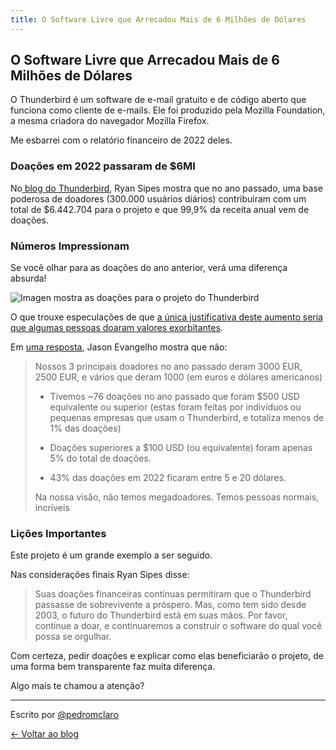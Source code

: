 ```yaml
---
title: O Software Livre que Arrecadou Mais de 6 Milhões de Dólares
---
```

## O Software Livre que Arrecadou Mais de 6 Milhões de Dólares

O Thunderbird é um software de e-mail gratuito e de código aberto que funciona como cliente de e-mails. Ele foi produzido pela Mozilla Foundation, a mesma criadora do navegador Mozilla Firefox.

Me esbarrei com o relatório financeiro de 2022 deles.

### Doações em 2022 passaram de $6MI
No[ blog do Thunderbird](https://blog.thunderbird.net/), Ryan Sipes mostra que no ano passado, uma base poderosa de doadores (300.000 usuários diários) contribuiram com um total de $6.442.704 para o projeto e que 99,9% da receita anual vem de doações.

### Números Impressionam
Se você olhar para as doações do ano anterior, verá uma diferença absurda!

![Imagen mostra as doações para o projeto do Thunderbird](https://blog.thunderbird.net/files/2023/05/image.png)

O que trouxe especulações de que [a única justificativa deste aumento seria que algumas pessoas doaram valores exorbitantes](https://blog.thunderbird.net/2023/05/thunderbird-is-thriving-our-2022-financial-report/#comment-3510).

Em [uma resposta](https://blog.thunderbird.net/2023/05/thunderbird-is-thriving-our-2022-financial-report/#comment-3523), Jason Evangelho mostra que não:

> Nossos 3 principais doadores no ano passado deram 3000 EUR, 2500 EUR, e vários que deram 1000 (em euros e dólares americanos)
>  
> - Tivemos ~76 doações no ano passado que foram $500 USD equivalente ou superior (estas foram feitas por indivíduos ou pequenas empresas que usam o Thunderbird, e totaliza menos de 1% das doações) 
> - Doações superiores a $100 USD (ou equivalente) foram apenas 5% do total de doações.
> 
> - 43% das doações em 2022 ficaram entre 5 e 20 dólares.
> 
> Na nossa visão, não temos megadoadores. Temos pessoas normais, incríveis 

### Lições Importantes

Este projeto é um grande exemplo a ser seguido.

Nas considerações finais Ryan Sipes disse:

> Suas doações financeiras contínuas permitiram que o Thunderbird passasse de sobrevivente a próspero. Mas, como tem sido desde 2003, o futuro do Thunderbird está em suas mãos. Por favor, continue a doar, e continuaremos a construir o software do qual você possa se orgulhar.

Com certeza, pedir doações e explicar como elas beneficiarão o projeto, de uma forma bem transparente faz muita diferença.

Algo mais te chamou a atenção?

---

Escrito por [@pedromclaro](https://www.pedromclaro.com)

[← Voltar ao blog](https://blog.pedromclaro.com)